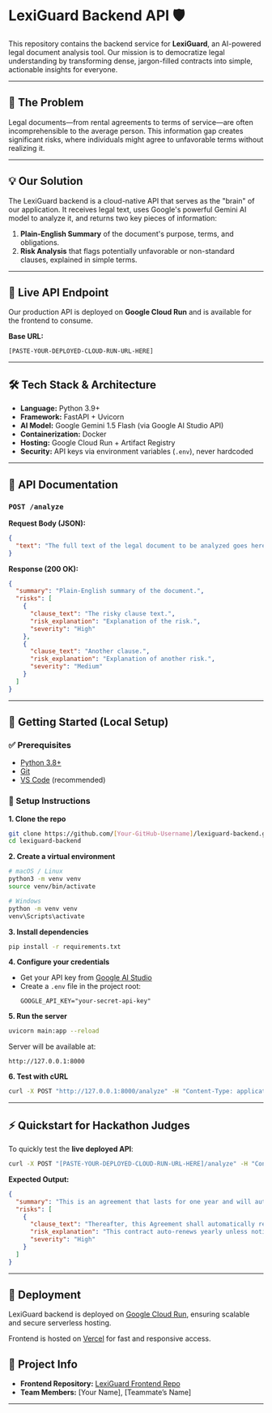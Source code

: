 # LexiGuard Backend API 🛡️

This repository contains the backend service for **LexiGuard**, an AI-powered legal document analysis tool. Our mission is to democratize legal understanding by transforming dense, jargon-filled contracts into simple, actionable insights for everyone.

---

## 🎯 The Problem

Legal documents—from rental agreements to terms of service—are often incomprehensible to the average person. This information gap creates significant risks, where individuals might agree to unfavorable terms without realizing it.

---

## 💡 Our Solution

The LexiGuard backend is a cloud-native API that serves as the "brain" of our application. It receives legal text, uses Google's powerful Gemini AI model to analyze it, and returns two key pieces of information:

1. **Plain-English Summary** of the document's purpose, terms, and obligations.  
2. **Risk Analysis** that flags potentially unfavorable or non-standard clauses, explained in simple terms.

---

## 🚀 Live API Endpoint

Our production API is deployed on **Google Cloud Run** and is available for the frontend to consume.

**Base URL:**  
```
[PASTE-YOUR-DEPLOYED-CLOUD-RUN-URL-HERE]
```

---

## 🛠️ Tech Stack & Architecture

- **Language:** Python 3.9+  
- **Framework:** FastAPI + Uvicorn  
- **AI Model:** Google Gemini 1.5 Flash (via Google AI Studio API)  
- **Containerization:** Docker  
- **Hosting:** Google Cloud Run + Artifact Registry  
- **Security:** API keys via environment variables (`.env`), never hardcoded  

---

## 📖 API Documentation

### `POST /analyze`

**Request Body (JSON):**
```json
{
  "text": "The full text of the legal document to be analyzed goes here..."
}
```

**Response (200 OK):**
```json
{
  "summary": "Plain-English summary of the document.",
  "risks": [
    {
      "clause_text": "The risky clause text.",
      "risk_explanation": "Explanation of the risk.",
      "severity": "High"
    },
    {
      "clause_text": "Another clause.",
      "risk_explanation": "Explanation of another risk.",
      "severity": "Medium"
    }
  ]
}
```

---

## 🏁 Getting Started (Local Setup)

### ✅ Prerequisites
- [Python 3.8+](https://www.python.org/downloads/)  
- [Git](https://git-scm.com/downloads/)  
- [VS Code](https://code.visualstudio.com/) (recommended)

### 📝 Setup Instructions

**1. Clone the repo**
```bash
git clone https://github.com/[Your-GitHub-Username]/lexiguard-backend.git
cd lexiguard-backend
```

**2. Create a virtual environment**
```bash
# macOS / Linux
python3 -m venv venv
source venv/bin/activate

# Windows
python -m venv venv
venv\Scripts\activate
```

**3. Install dependencies**
```bash
pip install -r requirements.txt
```

**4. Configure your credentials**
- Get your API key from [Google AI Studio](https://aistudio.google.com/app/apikey)  
- Create a `.env` file in the project root:  
  ```env
  GOOGLE_API_KEY="your-secret-api-key"
  ```

**5. Run the server**
```bash
uvicorn main:app --reload
```

Server will be available at:  
```
http://127.0.0.1:8000
```

**6. Test with cURL**
```bash
curl -X POST "http://127.0.0.1:8000/analyze" -H "Content-Type: application/json" -d '{"text": "The tenant agrees to a 12-month lease with auto-renewal unless terminated 90 days before expiry."}'
```

---

## ⚡ Quickstart for Hackathon Judges

To quickly test the **live deployed API**:

```bash
curl -X POST "[PASTE-YOUR-DEPLOYED-CLOUD-RUN-URL-HERE]/analyze" -H "Content-Type: application/json" -d '{"text": "This Agreement shall commence on the Effective Date and shall continue for a period of one (1) year. Thereafter, this Agreement shall automatically renew for successive one (1) year periods unless either party provides written notice of non-renewal at least ninety (90) days prior to the end of the then-current term."}'
```

**Expected Output:**
```json
{
  "summary": "This is an agreement that lasts for one year and will automatically renew unless canceled 90 days before expiration.",
  "risks": [
    {
      "clause_text": "Thereafter, this Agreement shall automatically renew...",
      "risk_explanation": "This contract auto-renews yearly unless notice is given well in advance.",
      "severity": "High"
    }
  ]
}
```

---
## 🚀 Deployment

LexiGuard backend is deployed on [Google Cloud Run](https://lexiguard-backend-798526808813.asia-south1.run.app), ensuring scalable and secure serverless hosting.

Frontend is hosted on [Vercel](https://lexiguard-frontend-66oa228c3-krisha-gandhis-projects.vercel.app/) for fast and responsive access.

## 📌 Project Info

- **Frontend Repository:** [LexiGuard Frontend Repo](https://github.com/[Your-Teammate-Username]/lexiguard-frontend)  
- **Team Members:** [Your Name], [Teammate’s Name]  

---
